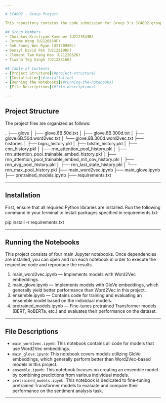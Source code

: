 ```yaml
---

# SC4002 - Group Project

This repository contains the code submission for Group 3's SC4002 group project on sentiment analysis using various NLP models.

## Group Members
- Cholakov Kristiyan Kamenov (U2123543B)
- Jerome Wang (U2120160F)
- Goh Soong Wen Ryan (U2120980L)
- Denzyl David Peh (U2122190F)
- Clement Tan Kang Hao (U2122052K)
- Tiwana Teg Singh (U2122816B)

## Table of Contents
- [Project Structure](#project-structure)
- [Installation](#installation)
- [Running the Notebooks](#running-the-notebooks)
- [File Descriptions](#file-descriptions)

---
```


## Project Structure

The project files are organized as follows:

.
├── glove
│   ├── glove.6B.50d.txt
│   ├── glove.6B.300d.txt
│   ├── glove.6B.50d.word2vec.txt
│   └── glove.6B.300d.word2vec.txt
├── histories
│   ├── bigru_history.pkl
│   ├── bilstm_history.pkl
│   ├── cnn_history.pkl
│   ├── rnn_attention_pool_history.pkl
│   ├── rnn_attention_pool_trainable_embed_history.pkl
│   ├── rnn_attention_pool_trainable_embed_mit_oov_history.pkl
│   ├── rnn_avg_pool_history.pkl
│   ├── rnn_last_state_history.pkl
│   └── rnn_max_pool_history.pkl
├── main_word2vec.ipynb
├── main_glove.ipynb
├── pretrained_models.ipynb
├── requirements.txt

---

## Installation

First, ensure that all required Python libraries are installed. Run the following command in your terminal to install packages specified in requirements.txt:

pip install -r requirements.txt

---

## Running the Notebooks

This project consists of four main Jupyter notebooks. Once dependencies are installed, you can open and run each notebook in order to execute the respective code and reproduce the results.

1. main_word2vec.ipynb — Implements models with Word2Vec embeddings.
2. main_glove.ipynb — Implements models with GloVe embeddings, which generally yield better performance than Word2Vec in this project.
3. ensemble.ipynb — Contains code for training and evaluating an ensemble model based on the individual models.
4. pretrained_models.ipynb — Fine-tunes pretrained Transformer models (BERT, RoBERTa, etc.) and evaluates their performance on the dataset.

---

## File Descriptions

- `main_word2vec.ipynb`: This notebook contains all code for models that use Word2Vec embeddings.
- `main_glove.ipynb`: This notebook covers models utilizing GloVe embeddings, which generally perform better than Word2Vec-based models in this project.
- `ensemble.ipynb`: This notebook focuses on creating an ensemble model by combining predictions from various individual models.
- `pretrained_models.ipynb`: This notebook is dedicated to fine-tuning pretrained Transformer models to evaluate and compare their performance on the sentiment analysis task.

---
